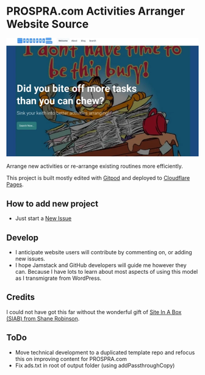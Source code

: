 # PROSPRA.com Activities Arranger Website Source

![.github/prospra-screenshot.webp](.github/prospra-screenshot.webp)

Arrange new activities or re-arrange existing routines more efficiently.

This project is built mostly edited with [Gitpod](https://www.gitpod.io/) and deployed to [Cloudflare Pages](https://pages.cloudflare.com).

## How to add new project

- Just start a [New Issue](./issues/new/choose)

## Develop

- I anticipate website users will contribute by commenting on, or adding new issues.
- I hope Jamstack and GitHub developers will guide me however they can. Because I have lots to learn about most aspects of using this model as I transmigrate from WordPress.

## Credits

I could not have got this far without the wonderful gift of [Site In A Box (SIAB) from Shane Robinson](https://github.com/11ta/11ta-template).

## ToDo

- Move technical development to a duplicated template repo and refocus this on improving content for PROSPRA.com
- Fix ads.txt in root of output folder (using addPassthroughCopy)